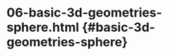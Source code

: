 # 06-basic-3d-geometries-sphere.html {#basic-3d-geometries-sphere}

<Example filename="06-basic-3d-geometries-sphere" />

